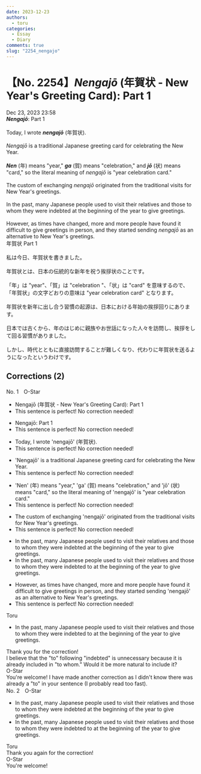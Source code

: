 ```yaml
---
date: 2023-12-23
authors:
  - toru
categories:
  - Essay
  - Diary
comments: true
slug: "2254_nengajo"
---
```


# 【No. 2254】<strong><em>Nengajō</em></strong> (年賀状 - New Year's Greeting Card): Part 1
<div class="date">Dec 23, 2023 23:58</div>
<div id="post"><div id="body_show_ori">
<strong><em>Nengajō</em></strong>: Part 1<br/><br/>Today, I wrote <strong><em>nengajō</em></strong> (年賀状).<br/><br/><em>Nengajō</em> is a traditional Japanese greeting card for celebrating the New Year.<br/><br/><strong><em>Nen</em></strong> (年) means "year," <strong><em>ga</em></strong> (賀) means "celebration," and <strong><em>jō</em></strong> (状) means "card," so the literal meaning of <em>nengajō</em> is "year celebration card."<br/><br/>The custom of exchanging <em>nengajō</em> originated from the traditional visits for New Year's greetings.<br/><br/>In the past, many Japanese people used to visit their relatives and those to whom they were indebted at the beginning of the year to give greetings.<br/><br/>However, as times have changed, more and more people have found it difficult to give greetings in person, and they started sending <em>nengajō</em> as an alternative to New Year's greetings.
</div></div>

<!-- more -->

<div id="post_ja"><div id="body_show_mo">
年賀状 Part 1<br/><br/>私は今日、年賀状を書きました。<br/><br/>年賀状とは、日本の伝統的な新年を祝う挨拶状のことです。<br/><br/>「年」は "year"、「賀」は "celebration "、「状」は "card" を意味するので、「年賀状」の文字どおりの意味は "year celebration card" となります。<br/><br/>年賀状を新年に出し合う習慣の起源は、日本における年始の挨拶回りにあります。<br/><br/>日本では古くから、年のはじめに親族やお世話になった人々を訪問し、挨拶をして回る習慣がありました。<br/><br/>しかし、時代とともに直接訪問することが難しくなり、代わりに年賀状を送るようになったというわけです。
</div></div>

## Corrections (2)
<div id="block"><div class="first_name"> No. 1　<span class="just_name">O-Star</span></div><div id="block2">
<ul class="correction_field">
<li class="incorrect">Nengajō (年賀状 - New Year's Greeting Card): Part 1</li>
<li class="corrected perfect">This sentence is perfect! No correction needed!</li>
</ul>
<ul class="correction_field">
<li class="incorrect">Nengajō: Part 1</li>
<li class="corrected perfect">This sentence is perfect! No correction needed!</li>
</ul>
<ul class="correction_field">
<li class="incorrect">Today, I wrote 'nengajō' (年賀状).</li>
<li class="corrected perfect">This sentence is perfect! No correction needed!</li>
</ul>
<ul class="correction_field">
<li class="incorrect">'Nengajō' is a traditional Japanese greeting card for celebrating the New Year.</li>
<li class="corrected perfect">This sentence is perfect! No correction needed!</li>
</ul>
<ul class="correction_field">
<li class="incorrect">'Nen' (年) means "year," 'ga' (賀) means "celebration," and 'jō' (状) means "card," so the literal meaning of 'nengajō' is "year celebration card."</li>
<li class="corrected perfect">This sentence is perfect! No correction needed!</li>
</ul>
<ul class="correction_field">
<li class="incorrect">The custom of exchanging 'nengajō' originated from the traditional visits for New Year's greetings.</li>
<li class="corrected perfect">This sentence is perfect! No correction needed!</li>
</ul>
<ul class="correction_field">
<li class="incorrect">In the past, many Japanese people used to visit their relatives and those to whom they were indebted at the beginning of the year to give greetings.</li>
<li class="corrected correct">
In the past, many Japanese people used to visit their relatives and those to whom they were indebted<span class="f_bold"> to </span>at the beginning of the year to give greetings.
</li>
</ul>
<ul class="correction_field">
<li class="incorrect">However, as times have changed, more and more people have found it difficult to give greetings in person, and they started sending 'nengajō' as an alternative to New Year's greetings.</li>
<li class="corrected perfect">This sentence is perfect! No correction needed!</li>
</ul>
</div><div class="name"><span class="just_name">Toru</span><br><div class="quote_field"><ul class="correction_field">
<li class="corrected correct">
In the past, many Japanese people used to visit their relatives and those to whom they were indebted<span class="f_bold"> to </span>at the beginning of the year to give greetings.
</li>
</ul></div>
Thank you for the correction!<br/>I believe that the "to" following "indebted" is unnecessary because it is already included in "to whom." Would it be more natural to include it?
</div>
<div class="name"><span class="just_name">O-Star</span><br>
You're welcome! I have made another correction as I didn't know there was already a "to" in your sentence (I probably read too fast).
</div>
</div>
<div id="block"><div class="first_name"> No. 2　<span class="just_name">O-Star</span></div><div id="block2">
<ul class="correction_field">
<li class="incorrect">In the past, many Japanese people used to visit their relatives and those to whom they were indebted at the beginning of the year to give greetings.</li>
<li class="corrected correct">
In the past, many Japanese people used to visit their relatives and those<span class="sline"><span class="f_red"> to </span></span>whom they were indebted <span class="f_bold">to<span class="f_gray"> </span></span>at the beginning of the year to give greetings.
</li>
</ul>
</div><div class="name"><span class="just_name">Toru</span><br>
Thank you again for the correction!
</div>
<div class="name"><span class="just_name">O-Star</span><br>
You're welcome!
</div>
</div>
